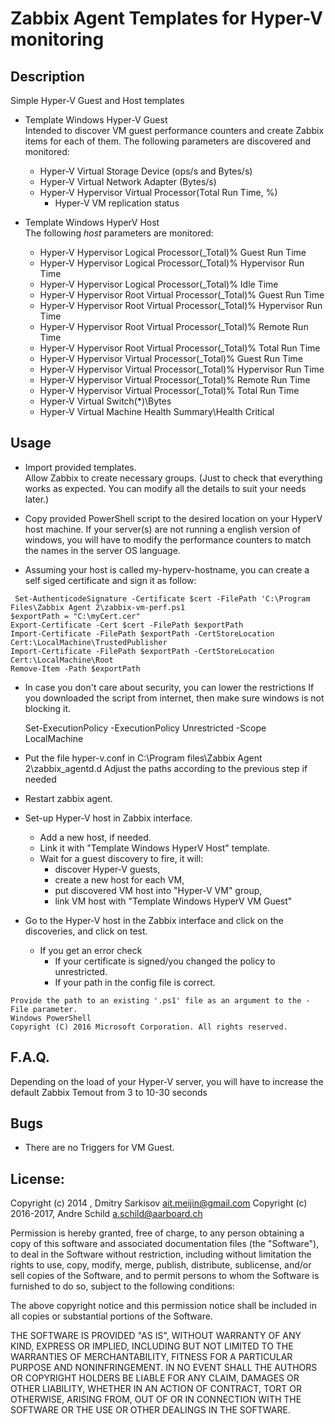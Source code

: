 # Zabbix Agent Templates for Hyper-V monitoring 

## Description
Simple Hyper-V Guest and Host templates

* Template Windows Hyper-V Guest  
Intended to discover VM guest performance counters and create Zabbix items for each of them.
The following parameters are discovered and monitored:
	* Hyper-V Virtual Storage Device (ops/s and Bytes/s)
	* Hyper-V Virtual Network Adapter (Bytes/s)
	* Hyper-V Hypervisor Virtual Processor(Total Run Time, %)
        * Hyper-V VM replication status


* Template Windows HyperV Host  
The following _host_ parameters are monitored:
	* Hyper-V Hypervisor Logical Processor(_Total)\% Guest Run Time
	* Hyper-V Hypervisor Logical Processor(_Total)\% Hypervisor Run Time
	* Hyper-V Hypervisor Logical Processor(_Total)\% Idle Time
	* Hyper-V Hypervisor Root Virtual Processor(_Total)\% Guest Run Time
	* Hyper-V Hypervisor Root Virtual Processor(_Total)\% Hypervisor Run Time
	* Hyper-V Hypervisor Root Virtual Processor(_Total)\% Remote Run Time
	* Hyper-V Hypervisor Root Virtual Processor(_Total)\% Total Run Time
	* Hyper-V Hypervisor Virtual Processor(_Total)\% Guest Run Time
	* Hyper-V Hypervisor Virtual Processor(_Total)\% Hypervisor Run Time
	* Hyper-V Hypervisor Virtual Processor(_Total)\% Remote Run Time
	* Hyper-V Hypervisor Virtual Processor(_Total)\% Total Run Time
	* Hyper-V Virtual Switch(*)\Bytes
	* Hyper-V Virtual Machine Health Summary\Health Critical
	


## Usage
* Import provided templates.  
Allow Zabbix to create necessary groups. 
(Just to check that everything works as expected. You can modify all the details to suit your needs later.)

*  Copy provided PowerShell script to the desired location on your HyperV host machine.
   If your server(s) are not running a english version of windows, you will have to modify
   the performance counters to match the names in the server OS language.

*  Assuming your host is called my-hyperv-hostname, you can create a self siged certificate and sign it as follow:
```$cert = New-SelfSignedCertificate -DnsName "my-hyperv-hostname" -type codesigning
 Set-AuthenticodeSignature -Certificate $cert -FilePath 'C:\Program Files\Zabbix Agent 2\zabbix-vm-perf.ps1
$exportPath = "C:\myCert.cer"
Export-Certificate -Cert $cert -FilePath $exportPath
Import-Certificate -FilePath $exportPath -CertStoreLocation Cert:\LocalMachine\TrustedPublisher
Import-Certificate -FilePath $exportPath -CertStoreLocation Cert:\LocalMachine\Root
Remove-Item -Path $exportPath
```

*  In case you don't care about security, you can lower the restrictions
   If you downloaded the script from internet, then make sure windows is not blocking it.
   
   Set-ExecutionPolicy -ExecutionPolicy Unrestricted -Scope LocalMachine
   
   
* Put the file hyper-v.conf in C:\Program files\Zabbix Agent 2\zabbix_agentd.d
  Adjust the paths according to the previous step if needed

* Restart zabbix agent.

* Set-up Hyper-V host in Zabbix interface. 
	* Add a new host, if needed.
	* Link it with "Template Windows HyperV Host" template. 
	* Wait for a guest discovery to fire, it will:
		* discover Hyper-V guests, 
		* create a new host for each VM,
		* put discovered VM host into "Hyper-V VM" group,
		* link VM host with "Template Windows HyperV VM Guest"
* Go to the Hyper-V host in the Zabbix interface and click on the discoveries, and click on test.
	* If you get an error check
		* If your certificate is signed/you changed the policy to unrestricted.
		* If your path in the config file is correct.
```The argument 'C:\Program Files\Zabbix\zabbix-vm-perf.ps1' to the -File parameter does not exist. 
Provide the path to an existing '.ps1' file as an argument to the -File parameter.
Windows PowerShell 
Copyright (C) 2016 Microsoft Corporation. All rights reserved.
```


## F.A.Q.

Depending on the load of your Hyper-V server, you will have to increase the default
Zabbix Temout from 3 to 10-30 seconds


## Bugs
* There are no Triggers for VM Guest.


## License:


Copyright (c) 2014     , Dmitry Sarkisov <ait.meijin@gmail.com>
Copyright (c) 2016-2017, Andre Schild <a.schild@aarboard.ch>

Permission is hereby granted, free of charge, to any person obtaining a copy of this software and associated documentation files (the "Software"), to deal in the Software without restriction, including without limitation the rights to use, copy, modify, merge, publish, distribute, sublicense, and/or sell copies of the Software, and to permit persons to whom the Software is furnished to do so, subject to the following conditions:

The above copyright notice and this permission notice shall be included in all copies or substantial portions of the Software.

THE SOFTWARE IS PROVIDED "AS IS", WITHOUT WARRANTY OF ANY KIND, EXPRESS OR IMPLIED, INCLUDING BUT NOT LIMITED TO THE WARRANTIES OF MERCHANTABILITY, FITNESS FOR A PARTICULAR PURPOSE AND NONINFRINGEMENT. IN NO EVENT SHALL THE AUTHORS OR COPYRIGHT HOLDERS BE LIABLE FOR ANY CLAIM, DAMAGES OR OTHER LIABILITY, WHETHER IN AN ACTION OF CONTRACT, TORT OR OTHERWISE, ARISING FROM, OUT OF OR IN CONNECTION WITH THE SOFTWARE OR THE USE OR OTHER DEALINGS IN THE SOFTWARE.
